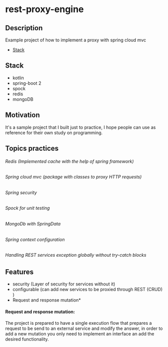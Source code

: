 # rest-proxy-engine

## Description
Example project of how to implement a proxy with spring cloud mvc

* [Stack](#stack)

## Stack
* kotlin
* spring-boot 2
* spock
*  redis
*  mongoDB

## Motivation
It's a sample project that I built just to practice, I hope people can use as reference for their 
own study on programming.

## Topics practices
###### Redis (Implemented cache with the help of spring framework)
###### Spring cloud mvc (package with classes to proxy HTTP requests)
###### Spring security
###### Spock for unit testing
###### MongoDb with SpringData
###### Spring context configuration
###### Handling REST services exception globally without try-catch blocks

## Features
* security (Layer of security for services without it)
* configurable (can add new services to be proxied through REST (CRUD) )
* Request and response mutation*

#### Request and response mutation:
The project is prepared to have a single execution flow that prepares a request to be send to
an external service and modify the answer, in order to add a new mutation you only need to implement
an interface an add the desired functionality.
